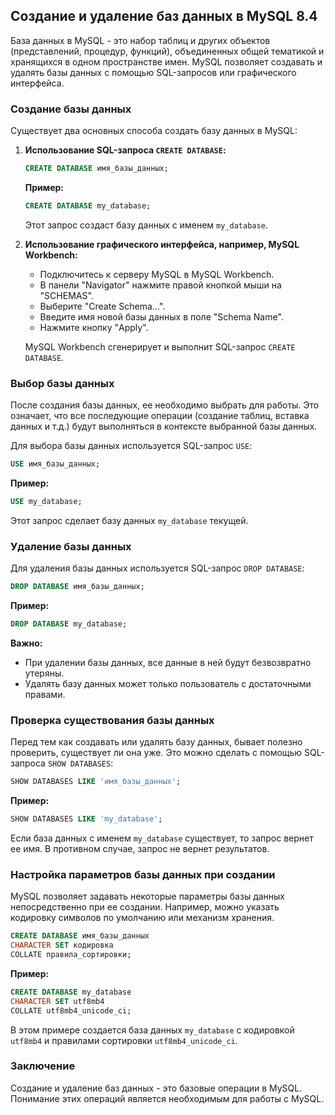 ## Создание и удаление баз данных в MySQL 8.4

База данных в MySQL - это набор таблиц и других объектов (представлений, процедур, функций), объединенных общей тематикой и хранящихся в одном пространстве имен.  MySQL позволяет создавать и удалять базы данных с помощью SQL-запросов или графического интерфейса.

### Создание базы данных

Существует два основных способа создать базу данных в MySQL:

1. **Использование SQL-запроса `CREATE DATABASE`:**

   ```sql
   CREATE DATABASE имя_базы_данных;
   ```

   **Пример:**

   ```sql
   CREATE DATABASE my_database; 
   ```

   Этот запрос создаст базу данных с именем `my_database`.

2. **Использование графического интерфейса, например, MySQL Workbench:**

   * Подключитесь к серверу MySQL в MySQL Workbench.
   * В панели "Navigator" нажмите правой кнопкой мыши на "SCHEMAS".
   * Выберите "Create Schema...".
   * Введите имя новой базы данных в поле "Schema Name".
   * Нажмите кнопку "Apply".

   MySQL Workbench сгенерирует и выполнит SQL-запрос `CREATE DATABASE`.

### Выбор базы данных

После создания базы данных, ее необходимо выбрать для работы.  Это означает, что все последующие операции (создание таблиц, вставка данных и т.д.) будут выполняться в контексте выбранной базы данных.

Для выбора базы данных используется SQL-запрос `USE`:

```sql
USE имя_базы_данных;
```

**Пример:**

```sql
USE my_database;
```

Этот запрос сделает базу данных `my_database` текущей.

### Удаление базы данных

Для удаления базы данных используется SQL-запрос `DROP DATABASE`:

```sql
DROP DATABASE имя_базы_данных;
```

**Пример:**

```sql
DROP DATABASE my_database;
```

**Важно:**

* При удалении базы данных, все данные в ней будут безвозвратно утеряны. 
* Удалять базу данных может только пользователь с достаточными правами.


### Проверка существования базы данных

Перед тем как создавать или удалять базу данных, бывает полезно проверить, существует ли она уже. Это можно сделать с помощью SQL-запроса `SHOW DATABASES`:

```sql
SHOW DATABASES LIKE 'имя_базы_данных';
```

**Пример:**

```sql
SHOW DATABASES LIKE 'my_database';
```

Если база данных с именем `my_database` существует, то запрос вернет ее имя. В противном случае, запрос не вернет результатов.

### Настройка параметров базы данных при создании

MySQL позволяет задавать некоторые параметры базы данных непосредственно при ее создании. Например, можно указать кодировку символов по умолчанию или механизм хранения.

```sql
CREATE DATABASE имя_базы_данных
CHARACTER SET кодировка
COLLATE правила_сортировки;
```

**Пример:**

```sql
CREATE DATABASE my_database
CHARACTER SET utf8mb4
COLLATE utf8mb4_unicode_ci;
```

В этом примере создается база данных `my_database` с кодировкой `utf8mb4` и правилами сортировки `utf8mb4_unicode_ci`.

### Заключение

Создание и удаление баз данных - это базовые операции в MySQL. Понимание этих операций является необходимым для работы с MySQL.


